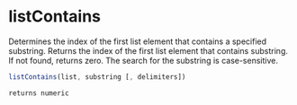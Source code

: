 # listContains

Determines the index of the first list element that contains a
 specified substring.
 Returns the index of the first list element that contains
 substring. If not found, returns zero. The search for the substring is case-sensitive.

```javascript
listContains(list, substring [, delimiters])
```

```javascript
returns numeric
```
